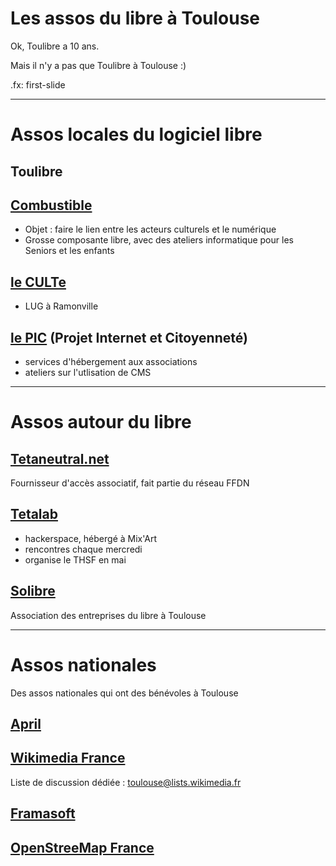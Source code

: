 # Les assos du libre à Toulouse

Ok, Toulibre a 10 ans.

Mais il n'y a pas que Toulibre à Toulouse :)

.fx: first-slide

----

# Assos locales du logiciel libre

## Toulibre

## [Combustible](http://combustible.fr/)

* Objet : faire le lien entre les acteurs culturels et le numérique
* Grosse composante libre, avec des ateliers informatique pour les Seniors et les enfants

## [le CULTe](http://www.culte.org/)

* LUG à Ramonville

## [le PIC](http://www.le-pic.org/) (Projet Internet et Citoyenneté)

* services d'hébergement aux associations
* ateliers sur l'utlisation de CMS

----

# Assos autour du libre

## [Tetaneutral.net](http://tetaneutral.net/)

Fournisseur d'accès associatif, fait partie du réseau FFDN

## [Tetalab](http://tetalab.org/)

* hackerspace, hébergé à Mix'Art
* rencontres chaque mercredi
* organise le THSF en mai

## [Solibre](http://solibre.fr/)

Association des entreprises du libre à Toulouse

----

# Assos nationales

Des assos nationales qui ont des bénévoles à Toulouse

## [April](http://april.org/)

## [Wikimedia France](http://wikimedia.fr/)

Liste de discussion dédiée : toulouse@lists.wikimedia.fr

## [Framasoft](http://framasoft.net/)

## [OpenStreeMap France](https://openstreetmap.fr/)
